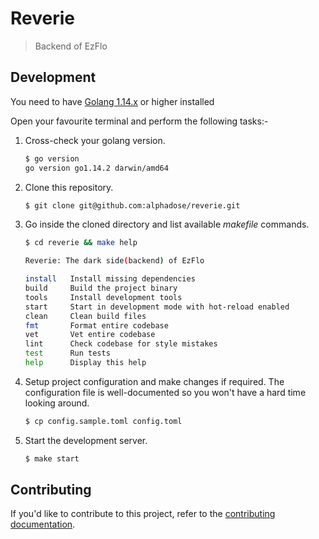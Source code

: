 # Reverie

> Backend of EzFlo

## Development

You need to have [Golang 1.14.x](https://golang.org/dl/) or higher installed

Open your favourite terminal and perform the following tasks:-

1. Cross-check your golang version.

    ```bash
    $ go version
    go version go1.14.2 darwin/amd64
    ```

2. Clone this repository.

    ```bash
    $ git clone git@github.com:alphadose/reverie.git
    ```

3. Go inside the cloned directory and list available *makefile* commands.

    ```bash
    $ cd reverie && make help

    Reverie: The dark side(backend) of EzFlo

    install   Install missing dependencies
    build     Build the project binary
    tools     Install development tools
    start     Start in development mode with hot-reload enabled
    clean     Clean build files
    fmt       Format entire codebase
    vet       Vet entire codebase
    lint      Check codebase for style mistakes
    test      Run tests
    help      Display this help
    ```

4. Setup project configuration and make changes if required. The configuration file is well-documented so you
won't have a hard time looking around.

    ```bash
    $ cp config.sample.toml config.toml
    ```

5. Start the development server.

    ```bash
    $ make start
    ```

## Contributing

If you'd like to contribute to this project, refer to the [contributing documentation](./CONTRIBUTING.md).
